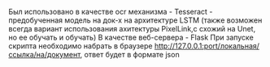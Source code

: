 Был использовано в качестве ocr механизма - Tesseract - предобученная модель на док-х на архитектуре LSTM (также возможен всегда вариант использования ахитектуры PixelLink,с схожий на Unet, но ее обучать и обучать)
В качестве веб-сервера - Flask
При запуске скрипта необходимо набрать в браузере http://127.0.0.1:port/локальная/ссылка/на/документ, ответ будет в формате json